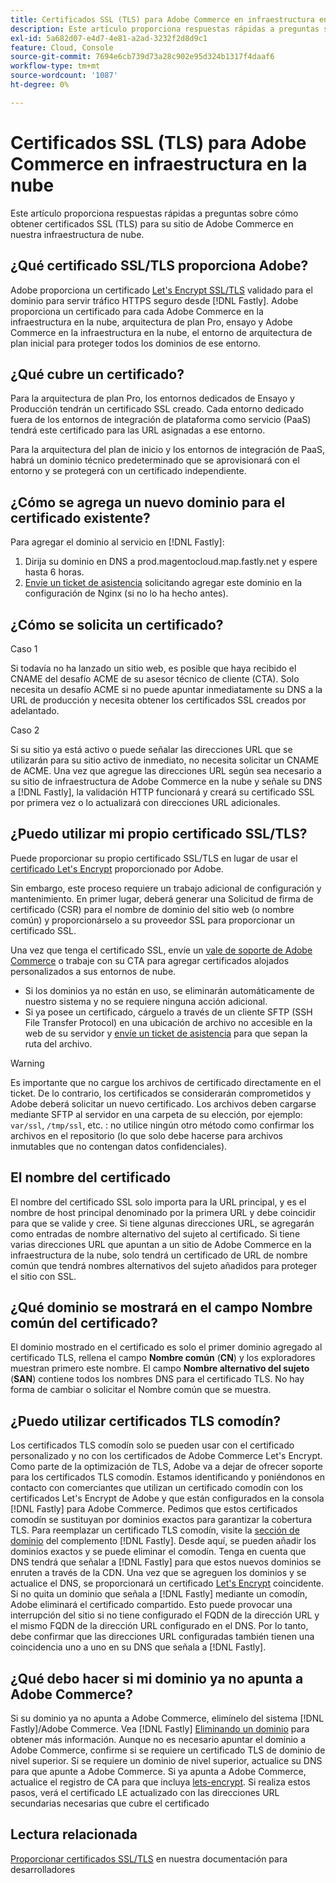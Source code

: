```yaml
---
title: Certificados SSL (TLS) para Adobe Commerce en infraestructura en la nube
description: Este artículo proporciona respuestas rápidas a preguntas sobre cómo obtener certificados SSL (TLS) para su sitio de Adobe Commerce en nuestra infraestructura de nube.
exl-id: 5a682d07-e4d7-4e81-a2ad-3232f2d8d9c1
feature: Cloud, Console
source-git-commit: 7694e6cb739d73a28c902e95d324b1317f4daaf6
workflow-type: tm+mt
source-wordcount: '1087'
ht-degree: 0%

---
```


# Certificados SSL (TLS) para Adobe Commerce en infraestructura en la nube

Este artículo proporciona respuestas rápidas a preguntas sobre cómo obtener certificados SSL (TLS) para su sitio de Adobe Commerce en nuestra infraestructura de nube.

## ¿Qué certificado SSL/TLS proporciona Adobe?

Adobe proporciona un certificado [Let&#39;s Encrypt SSL/TLS](https://letsencrypt.org/) validado para el dominio para servir tráfico HTTPS seguro desde [!DNL Fastly]. Adobe proporciona un certificado para cada Adobe Commerce en la infraestructura en la nube, arquitectura de plan Pro, ensayo y Adobe Commerce en la infraestructura en la nube, el entorno de arquitectura de plan inicial para proteger todos los dominios de ese entorno.

## ¿Qué cubre un certificado?

Para la arquitectura de plan Pro, los entornos dedicados de Ensayo y Producción tendrán un certificado SSL creado. Cada entorno dedicado fuera de los entornos de integración de plataforma como servicio (PaaS) tendrá este certificado para las URL asignadas a ese entorno.

Para la arquitectura del plan de inicio y los entornos de integración de PaaS, habrá un dominio técnico predeterminado que se aprovisionará con el entorno y se protegerá con un certificado independiente.

## ¿Cómo se agrega un nuevo dominio para el certificado existente?

Para agregar el dominio al servicio en [!DNL Fastly]:

1. Dirija su dominio en DNS a prod.magentocloud.map.fastly.net y espere hasta 6 horas.
1. [Envíe un ticket de asistencia](/help/help-center-guide/help-center/magento-help-center-user-guide.md#submit-ticket) solicitando agregar este dominio en la configuración de Nginx (si no lo ha hecho antes).

## ¿Cómo se solicita un certificado?

Caso 1

Si todavía no ha lanzado un sitio web, es posible que haya recibido el CNAME del desafío ACME de su asesor técnico de cliente (CTA). Solo necesita un desafío ACME si no puede apuntar inmediatamente su DNS a la URL de producción y necesita obtener los certificados SSL creados por adelantado.

Caso 2

Si su sitio ya está activo o puede señalar las direcciones URL que se utilizarán para su sitio activo de inmediato, no necesita solicitar un CNAME de ACME. Una vez que agregue las direcciones URL según sea necesario a su sitio de infraestructura de Adobe Commerce en la nube y señale su DNS a [!DNL Fastly], la validación HTTP funcionará y creará su certificado SSL por primera vez o lo actualizará con direcciones URL adicionales.

## ¿Puedo utilizar mi propio certificado SSL/TLS?

Puede proporcionar su propio certificado SSL/TLS en lugar de usar el [certificado Let&#39;s Encrypt](https://letsencrypt.org/) proporcionado por Adobe.

Sin embargo, este proceso requiere un trabajo adicional de configuración y mantenimiento. En primer lugar, deberá generar una Solicitud de firma de certificado (CSR) para el nombre de dominio del sitio web (o nombre común) y proporcionárselo a su proveedor SSL para proporcionar un certificado SSL.

Una vez que tenga el certificado SSL, envíe un [vale de soporte de Adobe Commerce](/help/help-center-guide/help-center/magento-help-center-user-guide.md#submit-ticket) o trabaje con su CTA para agregar certificados alojados personalizados a sus entornos de nube.

* Si los dominios ya no están en uso, se eliminarán automáticamente de nuestro sistema y no se requiere ninguna acción adicional.
* Si ya posee un certificado, cárguelo a través de un cliente SFTP (SSH File Transfer Protocol) en una ubicación de archivo no accesible en la web de su servidor y [envíe un ticket de asistencia](/help/help-center-guide/help-center/magento-help-center-user-guide.md#submit-ticket) para que sepan la ruta del archivo.

>[!WARNING]
>
>Es importante que no cargue los archivos de certificado directamente en el ticket. De lo contrario, los certificados se considerarán comprometidos y Adobe deberá solicitar un nuevo certificado.
>Los archivos deben cargarse mediante SFTP al servidor en una carpeta de su elección, por ejemplo: `var/ssl`, `/tmp/ssl`, etc. : no utilice ningún otro método como confirmar los archivos en el repositorio (lo que solo debe hacerse para archivos inmutables que no contengan datos confidenciales).

## El nombre del certificado

El nombre del certificado SSL solo importa para la URL principal, y es el nombre de host principal denominado por la primera URL y debe coincidir para que se valide y cree. Si tiene algunas direcciones URL, se agregarán como entradas de nombre alternativo del sujeto al certificado. Si tiene varias direcciones URL que apuntan a un sitio de Adobe Commerce en la infraestructura de la nube, solo tendrá un certificado de URL de nombre común que tendrá nombres alternativos del sujeto añadidos para proteger el sitio con SSL.

## ¿Qué dominio se mostrará en el campo Nombre común del certificado?

El dominio mostrado en el certificado es solo el primer dominio agregado al certificado TLS, rellena el campo **Nombre común** (**CN**) y los exploradores muestran primero este nombre. El campo **Nombre alternativo del sujeto** (**SAN**) contiene todos los nombres DNS para el certificado TLS. No hay forma de cambiar o solicitar el Nombre común que se muestra.

## ¿Puedo utilizar certificados TLS comodín?

Los certificados TLS comodín solo se pueden usar con el certificado personalizado y no con los certificados de Adobe Commerce Let&#39;s Encrypt. Como parte de la optimización de TLS, Adobe va a dejar de ofrecer soporte para los certificados TLS comodín. Estamos identificando y poniéndonos en contacto con comerciantes que utilizan un certificado comodín con los certificados Let&#39;s Encrypt de Adobe y que están configurados en la consola [!DNL Fastly] para Adobe Commerce. Pedimos que estos certificados comodín se sustituyan por dominios exactos para garantizar la cobertura TLS. Para reemplazar un certificado TLS comodín, visite la [sección de dominio](https://experienceleague.adobe.com/en/docs/commerce-cloud-service/user-guide/cdn/setup-fastly/fastly-custom-cache-configuration#manage-domains) del complemento [!DNL Fastly]. Desde aquí, se pueden añadir los dominios exactos y se puede eliminar el comodín. Tenga en cuenta que DNS tendrá que señalar a [!DNL Fastly] para que estos nuevos dominios se enruten a través de la CDN. Una vez que se agreguen los dominios y se actualice el DNS, se proporcionará un certificado [Let&#39;s Encrypt](https://letsencrypt.org/) coincidente. Si no quita un dominio que señala a [!DNL Fastly] mediante un comodín, Adobe eliminará el certificado compartido. Esto puede provocar una interrupción del sitio si no tiene configurado el FQDN de la dirección URL y el mismo FQDN de la dirección URL configurado en el DNS. Por lo tanto, debe confirmar que las direcciones URL configuradas también tienen una coincidencia uno a uno en su DNS que señala a [!DNL Fastly].

## ¿Qué debo hacer si mi dominio ya no apunta a Adobe Commerce?

Si su dominio ya no apunta a Adobe Commerce, elimínelo del sistema [!DNL Fastly]/Adobe Commerce. Vea [!DNL Fastly] [Eliminando un dominio](https://docs.fastly.com/en/guides/working-with-domains#deleting-a-domain) para obtener más información. Aunque no es necesario apuntar el dominio a Adobe Commerce, confirme si se requiere un certificado TLS de dominio de nivel superior. Si se requiere un dominio de nivel superior, actualice su DNS para que apunte a Adobe Commerce. Si ya apunta a Adobe Commerce, actualice el registro de CA para que incluya [lets-encrypt](https://letsencrypt.org/). Si realiza estos pasos, verá el certificado LE actualizado con las direcciones URL secundarias necesarias que cubre el certificado&#x200B;

## Lectura relacionada

[Proporcionar certificados SSL/TLS](https://experienceleague.adobe.com/en/docs/commerce-cloud-service/user-guide/cdn/setup-fastly/fastly-configuration#provision-ssltls-certificates) en nuestra documentación para desarrolladores
